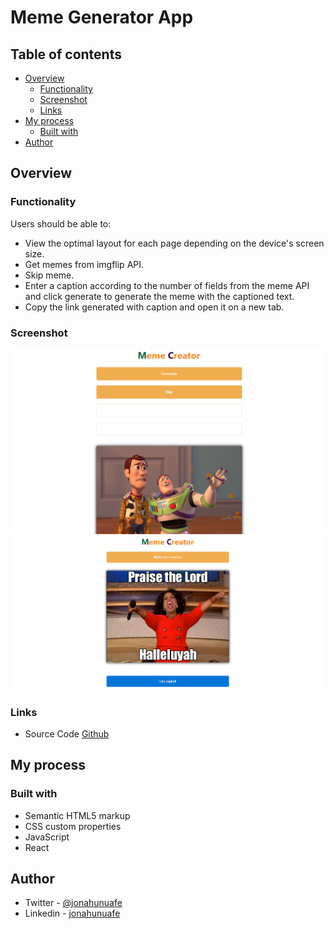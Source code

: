 # Meme Generator App

## Table of contents

- [Overview](#overview)
  - [Functionality](#functionality)
  - [Screenshot](#screenshot)
  - [Links](#links)
- [My process](#my-process)
  - [Built with](#built-with)
- [Author](#author)

## Overview

### Functionality

Users should be able to:

- View the optimal layout for each page depending on the device's screen size.
- Get memes from imgflip API.
- Skip meme.
- Enter a caption according to the number of fields from the meme API and click generate to generate the meme with the captioned text.
- Copy the link generated with caption and open it on a new tab.

### Screenshot

![](./public/meme-1.png)
![](./public/meme-2.png)

### Links

- Source Code [Github](https://github.com/jonahunuafe/meme-generator-app)

## My process

### Built with
- Semantic HTML5 markup
- CSS custom properties
- JavaScript
- React

## Author
- Twitter - [@jonahunuafe](https://www.twitter.com/jonahunuafe)
- Linkedin - [jonahunuafe](https://www.linkedin.com/in/jonahunuafe)

